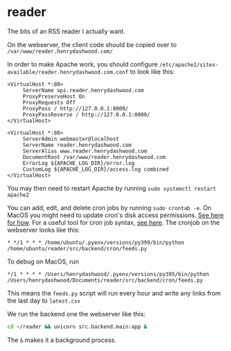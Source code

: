 # reader

The bits of an RSS reader I actually want.

On the webserver, the client code should be copied over to `/var/www/reader.henrydashwood.com/`

In order to make Apache work, you should configure `/etc/apache2/sites-available/reader.henrydashwood.com.conf` to look like this:

```
<VirtualHost *:80>
     ServerName api.reader.henrydashwood.com
     ProxyPreserveHost On
     ProxyRequests Off
     ProxyPass / http://127.0.0.1:8000/
     ProxyPassReverse / http://127.0.0.1:8000/
</VirtualHost>

<VirtualHost *:80>
     ServerAdmin webmaster@localhost
     ServerName reader.henrydashwood.com
     ServerAlias www.reader.henrydashwood.com
     DocumentRoot /var/www/reader.henrydashwood.com
     ErrorLog ${APACHE_LOG_DIR}/error.log
     CustomLog ${APACHE_LOG_DIR}/access.log combined
</VirtualHost>
```

You may then need to restart Apache by running `sudo systemctl restart apache2`

You can add, edit, and delete cron jobs by running `sudo crontab -e`. On MacOS you might need to update cron's disk access permissions. [See here for how](https://dccxi.com/posts/crontab-not-working-catalina/). For a useful tool for cron job syntax, [see here](https://crontab.guru). The cronjob on the webserver looks like this:

```
* */1 * * * /home/ubuntu/.pyenv/versions/py399/bin/python /home/ubuntu/reader/src/backend/cron/feeds.py
```

To debug on MacOS, run

```
*/1 * * * * /Users/henrydashwood/.pyenv/versions/py395/bin/python /Users/henrydashwood/Documents/reader/src/backend/cron/feeds.py
```

This means the `feeds.py` script will run every hour and write any links from the last day to `latest.csv`

We run the backend one the webserver like this:

```zsh
cd ~/reader && uvicorn src.backend.main:app &
```

The `&` makes it a background process.
